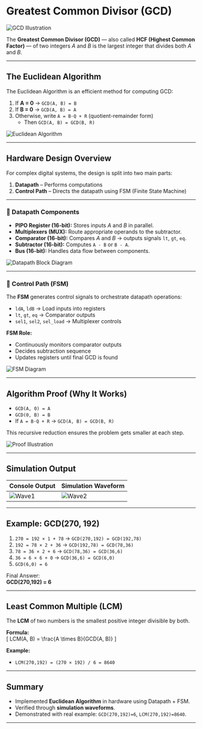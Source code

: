 #  Greatest Common Divisor (GCD)

![GCD Illustration](https://github.com/user-attachments/assets/9edd5ec5-dbda-4a27-8e8d-c64976cb906a)

The **Greatest Common Divisor (GCD)** — also called **HCF (Highest Common Factor)** — of two integers *A* and *B* is the largest integer that divides both *A* and *B*.

---

##  The Euclidean Algorithm

The Euclidean Algorithm is an efficient method for computing GCD:

1. If **A = 0** → `GCD(A, B) = B`  
2. If **B = 0** → `GCD(A, B) = A`  
3. Otherwise, write `A = B⋅Q + R` (quotient-remainder form)  
   - Then `GCD(A, B) = GCD(B, R)`

![Euclidean Algorithm](https://github.com/user-attachments/assets/624679bd-b320-410c-a97c-4c913f1a6e20)

---

##  Hardware Design Overview

For complex digital systems, the design is split into two main parts:

1. **Datapath** – Performs computations  
2. **Control Path** – Directs the datapath using FSM (Finite State Machine)

---

### 🔹 Datapath Components

- **PIPO Register (16-bit):** Stores inputs *A* and *B* in parallel.  
- **Multiplexers (MUX):** Route appropriate operands to the subtractor.  
- **Comparator (16-bit):** Compares *A* and *B* → outputs signals `lt`, `gt`, `eq`.  
- **Subtractor (16-bit):** Computes `A - B` or `B - A`.  
- **Bus (16-bit):** Handles data flow between components.  

![Datapath Block Diagram](https://github.com/user-attachments/assets/8b646ed2-6557-45d1-ba76-72712ac8d6de)

---

### 🔹 Control Path (FSM)

The **FSM** generates control signals to orchestrate datapath operations:

- `ldA`, `ldB` → Load inputs into registers  
- `lt`, `gt`, `eq` → Comparator outputs  
- `sel1`, `sel2`, `sel_load` → Multiplexer controls  

**FSM Role:**  
- Continuously monitors comparator outputs  
- Decides subtraction sequence  
- Updates registers until final GCD is found  

![FSM Diagram](https://github.com/user-attachments/assets/6443fe65-8161-4c44-80c4-5d0c76a327a3)

---

##  Algorithm Proof (Why It Works)

- `GCD(A, 0) = A`  
- `GCD(0, B) = B`  
- If `A = B⋅Q + R` → `GCD(A, B) = GCD(B, R)`

This recursive reduction ensures the problem gets smaller at each step.

![Proof Illustration](https://github.com/user-attachments/assets/9f205de7-5f7a-47a7-8152-39367257a92c)

---

##  Simulation Output

| Console Output  | Simulation Waveform  |
|-----------------------|-----------------------|
| ![Wave1](https://github.com/user-attachments/assets/c963d054-590e-4a4c-89fe-f0487b849f5d) | ![Wave2](https://github.com/user-attachments/assets/446b4ad5-473f-495e-ae71-e2b013713dd1) |

---

##  Example: GCD(270, 192)

1. `270 = 192 × 1 + 78` → `GCD(270,192) = GCD(192,78)`  
2. `192 = 78 × 2 + 36` → `GCD(192,78) = GCD(78,36)`  
3. `78 = 36 × 2 + 6` → `GCD(78,36) = GCD(36,6)`  
4. `36 = 6 × 6 + 0` → `GCD(36,6) = GCD(6,0)`  
5. `GCD(6,0) = 6`  

 Final Answer:  
**GCD(270,192) = 6**

---

##  Least Common Multiple (LCM)

The **LCM** of two numbers is the smallest positive integer divisible by both.

**Formula:**  
\[
LCM(A, B) = \frac{A \times B}{GCD(A, B)}
\]

**Example:**  
- `LCM(270,192) = (270 × 192) / 6 = 8640`


---

##  Summary

- Implemented **Euclidean Algorithm** in hardware using Datapath + FSM.  
- Verified through **simulation waveforms**.  
- Demonstrated with real example: `GCD(270,192)=6`, `LCM(270,192)=8640`.  

---
